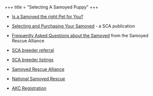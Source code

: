 +++
title = "Selecting A Samoyed Puppy"
+++

- [Is a Samoyed the right Pet for You?](http://www.mirage-samoyeds.com/is%20a%20samoyed%20the%20right%20pet%20for%20you.htm)

- [Selecting and Purchasing Your Samoyed](https://www.samoyedclubofamerica.org/the-samoyed/choosing-a-dog/) - a SCA publication

- [Frequently Asked Questions about the Samoyed](http://www.samoyedrescue.com/samoyedfaqs.htm) from the Samoyed Rescue Alliance

- [SCA breeder referral](https://www.samoyedclubofamerica.org/the-samoyed/choosing-a-dog/types-of-breeders/)

- [SCA breeder listings](https://www.samoyedclubofamerica.org/the-samoyed/choosing-a-dog/breeder-disclaimer/)

- [Samoyed Rescue Alliance](http://www.samoyedrescue.com/)

- [National Samoyed Rescue](https://samoyedrescue.org/)

- [AKC Registration](http://www.akc.org/reg/index.cfm?nav_area=registration)
